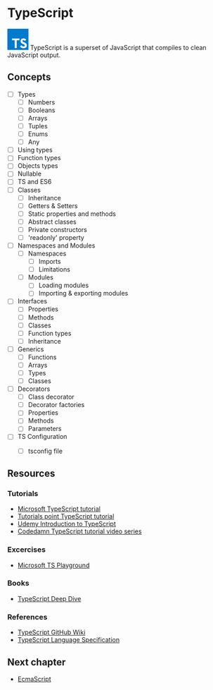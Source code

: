 # TypeScript
<img alt="JS Logo" src="../assets/ts-logo.png" width="48"> TypeScript is a superset of JavaScript that compiles to clean JavaScript output.

## Concepts
  - [ ] Types
    - [ ] Numbers
    - [ ] Booleans
    - [ ] Arrays
    - [ ] Tuples
    - [ ] Enums
    - [ ] Any
  - [ ] Using types
  - [ ] Function types
  - [ ] Objects types
  - [ ] Nullable
  - [ ] TS and ES6
  - [ ] Classes
    - [ ] Inheritance
    - [ ] Getters & Setters
    - [ ] Static properties and methods
    - [ ] Abstract classes
    - [ ] Private constructors
    - [ ] 'readonly' property
  - [ ] Namespaces and Modules
    - [ ] Namespaces
      - [ ] Imports
      - [ ] Limitations
    - [ ] Modules
      - [ ] Loading modules
      - [ ] Importing & exporting modules
  - [ ] Interfaces
    - [ ] Properties
    - [ ] Methods
    - [ ] Classes
    - [ ] Function types
    - [ ] Inheritance
  - [ ] Generics
    - [ ] Functions
    - [ ] Arrays
    - [ ] Types
    - [ ] Classes
  - [ ] Decorators
    - [ ] Class decorator
    - [ ] Decorator factories
    - [ ] Properties
    - [ ] Methods
    - [ ] Parameters
  - [ ] TS Configuration
    - [ ] tsconfig file


## Resources
  
### Tutorials  
  * [Microsoft TypeScript tutorial](https://www.typescriptlang.org/docs/tutorial.html)
  * [Tutorials point TypeScript tutorial](https://www.tutorialspoint.com/typescript/)
  * [Udemy Introduction to TypeScript](https://www.udemy.com/typescript/)
  * [Codedamn TypeScript tutorial video series](https://www.youtube.com/watch?v=hADI92zCIvE&list=PLYxzS__5yYQkX-95LHG5EDxPj3tVvVmRd&index=1)

### Excercises 
  * [Microsoft TS Playground](https://www.typescriptlang.org/play/index.html)
  
### Books
  * [TypeScript Deep Dive](https://github.com/basarat/typescript-book)

### References
  * [TypeScript GitHub Wiki](https://github.com/Microsoft/TypeScript/wiki)
  * [TypeScript Language Specification](https://github.com/Microsoft/TypeScript/blob/master/doc/spec.md)
  

## Next chapter
  * [EcmaScript](./ecmascript.md)